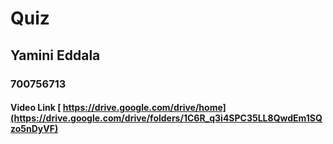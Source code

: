 # Quiz
## Yamini Eddala
### 700756713
####  Video Link  [ https://drive.google.com/drive/home](https://drive.google.com/drive/folders/1C6R_q3i4SPC35LL8QwdEm1SQzo5nDyVF)
